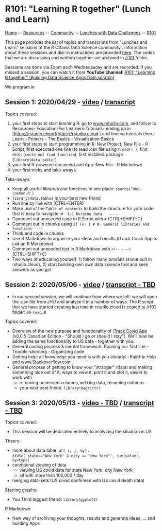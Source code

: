 

# R101: "Learning R together" (Lunch and Learn)

[ Home](https://IVI-M.github.io/R-Ottawa/) --  [ Resources](resources.md) -- 
[ Community](community.md) -- [Lunches with Data Challenges](meetups.md) -- [ R101](101.md)


This page provides the list of topics and  transcripts from  "Lunches and Learn" sessions of the R Ottawa Data Science community . Information about these sessions and dial-in instructions are provided [here](https://ivi-m.github.io/R-Ottawa/meetups.html). The codes that we are discussing and writting together are archived in [/r101 ](https://github.com/IVI-M/R-Ottawa/tree/master/r101) folder.

Sessions are done via Zoom each Wednedsaday and are recorded. If you missed a session, you can watch it from **YouTube channel**: [R101: "Learning R together" (Building Data Science Apps from scratch)](https://www.youtube.com/playlist?list=PLUogPW3t8g0RFvDGyKo1murnQUaSJxEPl)

We program in 

## Session 1: 2020/04/29 - [video](https://youtu.be/d_EC39tIWMQ) / [transcript](r101-transcript-01.md)

Topics covered: 

1. your first steps to start learning R:  go to www.rstudio.com,  and follow to Resources- Education-For Learners-Tutorials-   ending up in [https://rstudio.cloud](https://rstudio.cloud ) and finding tutorials there: Learn - Primers - The Basics - Visualization Basics
2. your  first steps to start programming in R: New Project, New File - R Script, first executed one line (to read .csv file using `fread() )`, first error (`could not find function`), first installed package (`library(data.table)`)
3. your first R-powered document and App: New File - R Markdown
4. your first tricks and take-aways

Take-aways:

- Keep all useful libraries and functions in one place: `source("000-common.R')`
- `library(data.table)` is your best new friend
- Run line by line with (CTRL+ENTER)
- Make use of the `Table of contents` to build the  structure for your code that is easy to navigate: `#  1.1 Merging data   ----`
- Comment out unneeded code in R Script with `#` (CTRL+SHIFT+C)
- Comment out in chunks using `if (F) { # 0. General libraries and functions ----`
- Think and code in chunks
- Use R Markdown to organize your ideas and results (iTrack Covid App is just an R Markdown)
- Comment out  unneeded text in R Markdown with `<!--` - `-->` (CTRL+SHIFT+C)
- Two ways of educating yourself: 1) follow many tutorials (some bult in rstudio.cloud), 2) start building own own data science tool and seek answers as you go!


## Session 2: 2020/05/06  - [video](https://youtu.be/QSMc-or5DcA) / [transcript - TBD](r101-transcript-02.md)


- In our second session, we will continue from where we left: we will open the .csv file from JHU and analyze it in a number of ways. The R script that we have started creating last time in rstudio.cloud is copied to [/r101 ](https://github.com/IVI-M/R-Ottawa/tree/master/r101) folder:  `00-read.R`

Topics covered: 

- Overview of the new purpose and functionality of [iTrack Covid App](https://itrack.shinyapps.io/covid) (v0.0.5 Canadian Edition - "Should I go or should I stay"). We'll now be adding the same functionality to US data - together with you.
- General coding process & mental framework: Running our first line - Trouble-shooting - Organizing code  
- Getting help: all knowledge you need is with you  already! : Build-in Help and www.Stackoverflow.com
- General process of getting to know your "stranger" (data) and making something nice out of it: ways to view it, print it and plot it, easier to work with
  - removing unneeded columns, `melt`ing data, renaming columns
  - your next best friend: `library(magrittr)`
  
  
 ## Session 3: 2020/05/13  - [video - TBD]() / [transcript - TBD](r101-transcript-03.md) 
  
Topics covered:    
- This session will be dedicated entirely to  analyzing the situation in US

Theory:   
- more about data.table: `dt[ i, j, by]` :  
   `dtUSc[ state=="New York" & city == "New York"", sum(value), by=type]`
- conditional viewing of data
  - viewing US covid data for state New York, city New York, 
  - all with more than 100,000 / day
- merging data-sets (US covid confirmed with US covid death data)

Starting graphs:
- You Third biggest friend: `library(ggplot2)`

R Markdown:  
- New way of archiving your thoughts, results and generate ideas, ... and  building Apps
